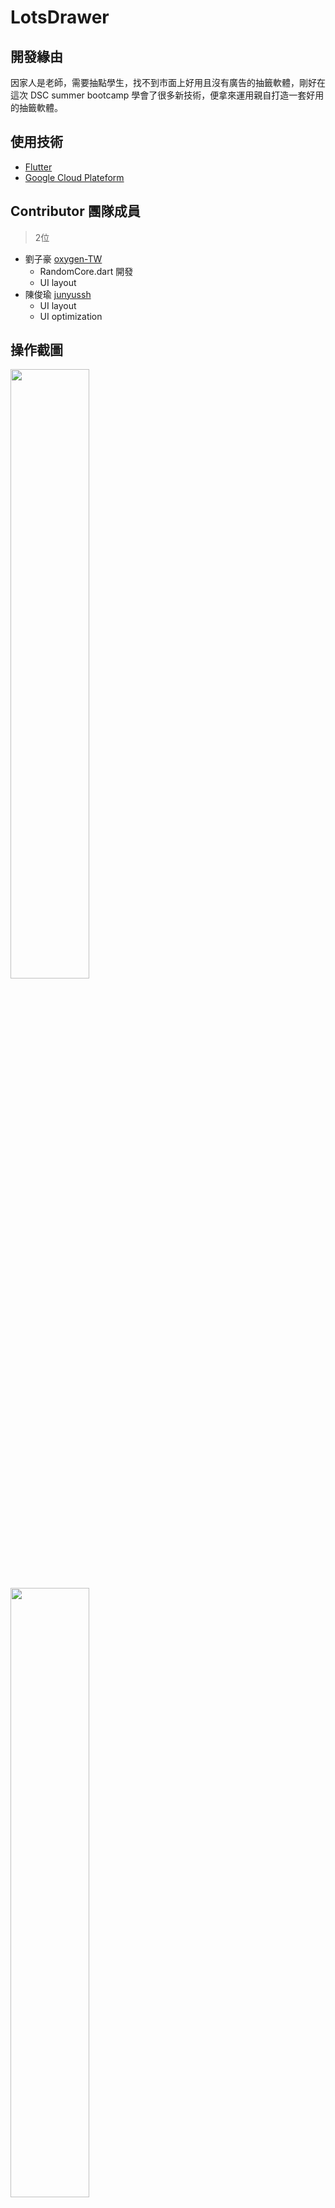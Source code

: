 # LotsDrawer

## 開發緣由
因家人是老師，需要抽點學生，找不到市面上好用且沒有廣告的抽籤軟體，剛好在這次 DSC summer bootcamp 學會了很多新技術，便拿來運用親自打造一套好用的抽籤軟體。

## 使用技術
- [Flutter](https://flutter.dev/)
- [Google Cloud Plateform](https://cloud.google.com/gcp)

## Contributor 團隊成員
> 2位
- 劉子豪 [oxygen-TW](https://github.com/oxygen-TW)
  - RandomCore.dart 開發
  - UI layout
- 陳俊瑜 [junyussh](https://github.com/junyussh)
  - UI layout
  - UI optimization

## 操作截圖
<img src="https://i.imgur.com/p90CcZ0.jpg" width="50%" height="50%" />    
<img src="https://i.imgur.com/tCW0lCG.jpg" width="50%" height="50%" />    
<img src="https://i.imgur.com/MxxSJW8.jpg" width="50%" height="50%" />    


## RandomCore.dart Usage

### RandomCore(int start, int end)
`Constructor `
傳入亂數起始值與結束值    

import:
```dart
import 'RandomCore.dart';
```     
    
Example:
```dart
RandomCore rdc = new RandomCore(1, 10);
```

### String getRoundString(void)

取得單次亂數結果，以字串形式回傳

### String getNumberString(void)

取得已被抽中的數字字串

### getExcludeString(void)

取得被排除的數字字串

### void reset(void)
重設 RandomCore，**注意，此行為不會影響亂數起始值與結束值**，若要修改請重新宣告執行 constructor

### void listShuffle(void)
> 盡量不要外部呼叫

進行隨機打亂

### List<int> _random(void)
> 盡量不要外部呼叫

實作隨機功能

---

## ToDo

- [X] README.md
- [ ] Home page 排版優化    
- [X] Home page 程式碼重構並使用 Random Core    
- [X] 實作 RandomCore 功能    
- [X] 測試 RandomCore 功能    
- [ ] Home page 單元測試    
- [ ] Settings page 單元測試    
- [ ] 整合測試    
